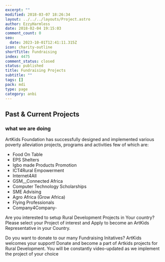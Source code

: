 ```yaml
---
excerpt: ""
modified: 2018-03-07 18:26:34
layout: ../../../layouts/Project.astro
author: EzzyHarmless
date: 2018-02-04 19:15:03
comment_count: 0
seo:
  date: 2023-10-01T12:41:11.315Z
icon: charity-outline
shortTitle: Fundraising
index: 4475
comment_status: closed
status: published
title: Fundraising Projects
subtitle: ""
tags: []
pack: mdi
type: page
category: anbi
---
```


## Past & Current Projects
### what we are doing

ArtKids Foundation has successfully designed and implemented various poverty alleviation projects, programs and activities few of which are:
*   Food On Table
*   EPS Shelters
*   Igbo made Products Promotion
*   ICT4Rural Empowerment
*   Internet4All
*   GSM__Connected Africa
*   Computer Technology Scholarships
*   SME Advising
*   Agro Africa (Grow Africa)
*   Flying Professionals
*   Company4Company-

Are you interested to setup Rural Development Projects in Your country? Please select your Project of interest and Apply to become an ArtKids Representative in your Country.

Do you want to donate to our many Fundraising Initatives? ArtKids welcomes your support! Donate and become a part of Artkids projects for Rural Development. You will be constantly video-updated as we implement the project of your choice